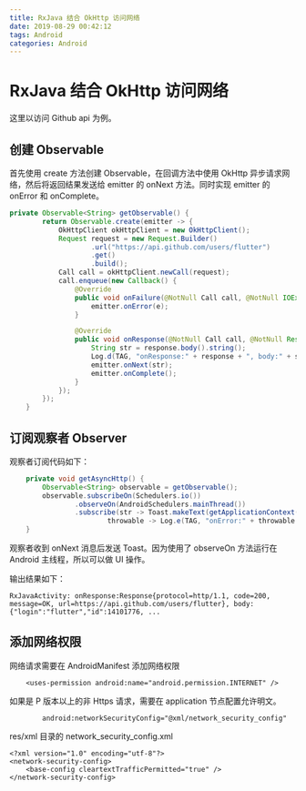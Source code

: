 ```yaml
---
title: RxJava 结合 OkHttp 访问网络
date: 2019-08-29 00:42:12
tags: Android
categories: Android
---
```


# RxJava 结合 OkHttp 访问网络

这里以访问 Github api 为例。

## 创建 Observable

首先使用 create 方法创建 Observable，在回调方法中使用 OkHttp 异步请求网络，然后将返回结果发送给 emitter 的 onNext 方法。同时实现 emitter 的 onError 和 onComplete。

```java
private Observable<String> getObservable() {
        return Observable.create(emitter -> {
            OkHttpClient okHttpClient = new OkHttpClient();
            Request request = new Request.Builder()
                    .url("https://api.github.com/users/flutter")
                    .get()
                    .build();
            Call call = okHttpClient.newCall(request);
            call.enqueue(new Callback() {
                @Override
                public void onFailure(@NotNull Call call, @NotNull IOException e) {
                    emitter.onError(e);
                }

                @Override
                public void onResponse(@NotNull Call call, @NotNull Response response) throws IOException {
                    String str = response.body().string();
                    Log.d(TAG, "onResponse:" + response + ", body:" + str);
                    emitter.onNext(str);
                    emitter.onComplete();
                }
            });
        });
    }
```

## 订阅观察者 Observer

观察者订阅代码如下：

```java
    private void getAsyncHttp() {
        Observable<String> observable = getObservable();
        observable.subscribeOn(Schedulers.io())
                .observeOn(AndroidSchedulers.mainThread())
                .subscribe(str -> Toast.makeText(getApplicationContext(), "load success:" + str, Toast.LENGTH_LONG).show(),
                        throwable -> Log.e(TAG, "onError:" + throwable.getMessage()), () -> Log.d(TAG, "onCompleted"));
    }
```

观察者收到 onNext 消息后发送 Toast。因为使用了 observeOn 方法运行在 Android 主线程，所以可以做 UI 操作。

输出结果如下：

```
RxJavaActivity: onResponse:Response{protocol=http/1.1, code=200, message=OK, url=https://api.github.com/users/flutter}, body:{"login":"flutter","id":14101776, ...
```

## 添加网络权限

网络请求需要在 AndroidManifest 添加网络权限

```
    <uses-permission android:name="android.permission.INTERNET" />
```

如果是 P 版本以上的非 Https 请求，需要在 application 节点配置允许明文。

```
        android:networkSecurityConfig="@xml/network_security_config"
```

res/xml 目录的 network_security_config.xml

```
<?xml version="1.0" encoding="utf-8"?>
<network-security-config>
    <base-config cleartextTrafficPermitted="true" />
</network-security-config>
```
